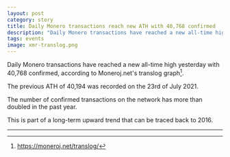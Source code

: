 ```yaml
---
layout: post
category: story
title: Daily Monero transactions reach new ATH with 40,768 confirmed
description: "Daily Monero transactions have reached a new all-time high with 40,768 confirmed, according to Moneroj.net's translog graph."
tags: events
image: xmr-translog.png
---
```


Daily Monero transactions have reached a new all-time high yesterday with 40,768 confirmed, according to Moneroj.net's translog graph[^1]. 

The previous ATH of 40,194 was recorded on the 23rd of July 2021.

The number of confirmed transactions on the network has more than doubled in the past year.

This is part of a long-term upward trend that can be traced back to 2016.

---

[^1]: https://moneroj.net/translog/
